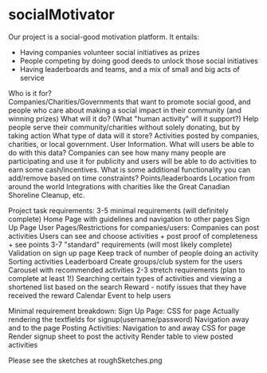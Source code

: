 # socialMotivator

Our project is a social-good motivation platform. It entails:
- Having companies volunteer social initiatives as prizes
- People competing by doing good deeds to unlock those social initiatives
- Having leaderboards and teams, and a mix of small and big acts of service

Who is it for?	
	Companies/Charities/Governments that want to promote social good, and people who care about making a social impact in their community (and winning prizes)
What will it do? (What "human activity" will it support?)
	Help people serve their community/charities without solely donating, but by taking action
What type of data will it store?
	Activities posted by companies, charities, or local government. User Information. 
What will users be able to do with this data?
	Companies can see how many many people are participating and use it for publicity and users will be able to do activities to earn some cash/incentives.
What is some additional functionality you can add/remove based on time constraints?
	Points/leaderboards
	Location from around the world
	Integrations with charities like the Great Canadian Shoreline Cleanup, etc.

Project task requirements:
	3-5 minimal requirements (will definitely complete)
		Home Page with guidelines and navigation to other pages
		Sign Up Page
		User Pages/Restrictions for companies/users:
			Companies can post activities
			Users can see and choose activities + post proof of completeness + see points
	3-7 "standard" requirements (will most likely complete)
		Validation on sign up page
		Keep track of number of people doing an activity
		Sorting activities
		Leaderboard
		Create groups/club system for the users
		Carousel with recommended activities
	2-3 stretch requirements (plan to complete at least 1!)
		Searching certain types of activities and viewing a shortened list based on the search
		Reward - notify issues that they have received the reward
		Calendar Event to help users

Minimal requirement breakdown:
	Sign Up Page:
		CSS for page
		Actually rendering the textfields for signup(username/password)
		Navigation away and to the page
	Posting Activities:
		Navigation to and away
		CSS for page
		Render signup sheet to post the activity
		Render table to view posted activities

Please see the sketches at roughSketches.png

